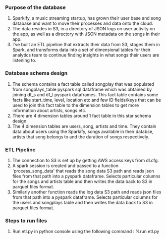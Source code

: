 ### Purpose of the database
1. Sparkify, a music streaming startup, has grown their user base and song database and want to move their processes and data onto the cloud. 
2. The data resides in S3, in a directory of JSON logs on user activity on the app, as well as a directory with JSON metadata on the songs in their app.
3. I've built an ETL pipeline that extracts their data from S3, stages them in Spark, and transforms data into a set of dimensional tables for their analytics team to continue finding insights in what songs their users are listening to. 


### Database schema design 
1. The schema contains a fact table called songplay that was populated from songplays_table pyspark sql dataframe which was obtained by joining df_s and df_l pyspark dataframes. This fact table contains some facts like start_time, level, location etc and few ID fields/keys that can be used to join this fact table to the dimension tables to get more information about artists, songs etc.
2. There are 4 dimension tables around 1 fact table in this star schema design.
3. The 4 dimension tables are users, song, artists and time. They contain data about users using the Sparkify, songs available in their databse, artists that song belongs to and the duration of songs respectively.


### ETL Pipeline
1. The connection to S3 is set up by getting AWS access keys from dl.cfg.
2. A spark session is created and passed to a function 'process_song_data' that reads the song data S3 path and reads json files from that path into a pyspark dataframe. Selects particular columns for the songs and artists table and then writes the data back to S3 in parquet files format.
3. Similarly another function reads the log data S3 path and reads json files from that path into a pyspark dataframe. Selects particular columns for the users and songplays table and then writes the data back to S3 in parquet files format.


### Steps to run files
1. Run etl.py in python console using the following command : %run etl.py
